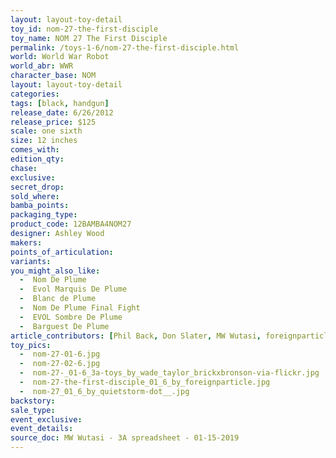 ```yaml
---
layout: layout-toy-detail 
toy_id: nom-27-the-first-disciple
toy_name: NOM 27 The First Disciple
permalink: /toys-1-6/nom-27-the-first-disciple.html
world: World War Robot
world_abr: WWR
character_base: NOM
layout: layout-toy-detail
categories: 
tags: [black, handgun]
release_date: 6/26/2012
release_price: $125 
scale: one sixth
size: 12 inches
comes_with: 
edition_qty: 
chase: 
exclusive: 
secret_drop: 
sold_where: 
bamba_points: 
packaging_type: 
product_code: 12BAMBA4NOM27
designer: Ashley Wood
makers: 
points_of_articulation: 
variants: 
you_might_also_like:
  -  Nom De Plume
  -  Evol Marquis De Plume
  -  Blanc de Plume
  -  Nom De Plume Final Fight  
  -  EVOL Sombre De Plume  
  -  Barguest De Plume
article_contributors: [Phil Back, Don Slater, MW Wutasi, foreignparticle, luciferbeck, quietstorm__, Wade Taylor]
toy_pics: 
  -  nom-27-01-6.jpg
  -  nom-27-02-6.jpg
  -  nom-27-_01-6_3a-toys_by_wade_taylor_brickxbronson-via-flickr.jpg
  -  nom-27-the-first-disciple_01_6_by_foreignparticle.jpg
  -  nom-27_01_6_by_quietstorm-dot__.jpg
backstory: 
sale_type: 
event_exclusive: 
event_details: 
source_doc: MW Wutasi - 3A spreadsheet - 01-15-2019
---
```

